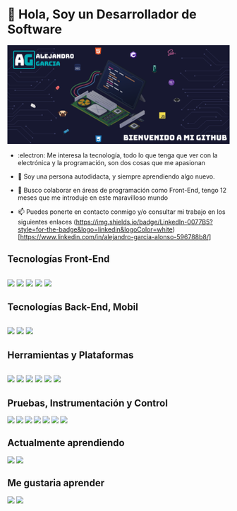 # 👋 Hola, Soy un Desarrollador de Software
<img src="https://raw.githubusercontent.com/AletzMan/aletzman.github.io/4c59eea1d9f7a5b4a6a69df5437e4e657077b707/assets/images/background_github.svg"/>

- :electron: Me interesa la tecnología, todo lo que tenga que ver con la electrónica y la programación, son dos cosas que me apasionan

- 📖 Soy una persona autodidacta, y siempre aprendiendo algo nuevo.

- 🤝 Busco colaborar en áreas de programación como Front-End, tengo 12 meses que me introduje en este maravilloso mundo

- 📫 Puedes ponerte en contacto conmigo y/o consultar mi trabajo en los siguientes enlaces
(https://img.shields.io/badge/LinkedIn-0077B5?style=for-the-badge&logo=linkedin&logoColor=white)[https://www.linkedin.com/in/alejandro-garcia-alonso-596788b8/]


## Tecnologías Front-End

<img src="https://img.shields.io/badge/-JavaScript-%23F7DF1E?style=for-the-badge&logo=javascript&logoColor=000"/> <img src="https://img.shields.io/badge/CSS3-1572B6?style=for-the-badge&logo=css3&logoColor=white"/> <img src="https://img.shields.io/badge/HTML5-E34F26?style=for-the-badge&logo=html5&logoColor=white"/> <img src="https://img.shields.io/badge/Pug-E3C29B?style=for-the-badge&logo=pug&logoColor=black"/> <img src=	"https://img.shields.io/badge/Sass-CC6699?style=for-the-badge&logo=sass&logoColor=white"/>
---

## Tecnologías Back-End, Mobil

<img src="https://img.shields.io/badge/C%23-239120?style=for-the-badge&logo=c-sharp&logoColor=white"/> <img src="https://img.shields.io/badge/MySQL-005C84?style=for-the-badge&logo=mysql&logoColor=white"/> <img src="https://img.shields.io/badge/.NET-512BD4?style=for-the-badge&logo=dotnet&logoColor=white"/>
---

## Herramientas y Plataformas

<img src="https://img.shields.io/badge/Visual_Studio-5C2D91?style=for-the-badge&logo=visual%20studio&logoColor=white"/> <img src="https://img.shields.io/badge/VSCode-0078D4?style=for-the-badge&logo=visual%20studio%20code&logoColor=white"/> <img src="https://img.shields.io/badge/GIT-E44C30?style=for-the-badge&logo=git&logoColor=white"/> <img src="https://img.shields.io/badge/GitHub-100000?style=for-the-badge&logo=github&logoColor=white"/> <img src="https://img.shields.io/badge/Xamarin-3498DB?style=for-the-badge&logo=xamarin&logoColor=white"/> <img src="https://img.shields.io/badge/Windows-0078D6?style=for-the-badge&logo=windows&logoColor=white"/>    
---

## Pruebas, Instrumentación y Control

<img src="https://img.shields.io/badge/labview-FFE600?style=for-the-badge&logo=labview&logoColor=black"/> <img src="https://img.shields.io/badge/cvi-00979c?style=for-the-badge&logo=cvi&logoColor=white"/> <img src="https://img.shields.io/badge/teststand-00979c?style=for-the-badge&logo=teststand&logoColor=white"/> <img src="https://img.shields.io/badge/tia_portal-3B4254?style=for-the-badge&logo=siemens&logoColor=white"/> <img src="https://img.shields.io/badge/C-00599C?style=for-the-badge&logo=c&logoColor=white"/> <img src="https://img.shields.io/badge/C%23-239120?style=for-the-badge&logo=c-sharp&logoColor=white"/> <img src="https://img.shields.io/badge/arduino-00979C?style=for-the-badge&logo=arduino&logoColor=white"/>

## Actualmente aprendiendo

<img src="https://img.shields.io/badge/React-20232A?style=for-the-badge&logo=react&logoColor=61DAFB"/> <img src="https://img.shields.io/badge/Node.js-339933?style=for-the-badge&logo=nodedotjs&logoColor=white"/> 

## Me gustaria aprender

<img src="https://img.shields.io/badge/next.js-000000?style=for-the-badge&logo=nextdotjs&logoColor=white"/> <img src="https://img.shields.io/badge/Express.js-000000?style=for-the-badge&logo=express&logoColor=white"/> 
